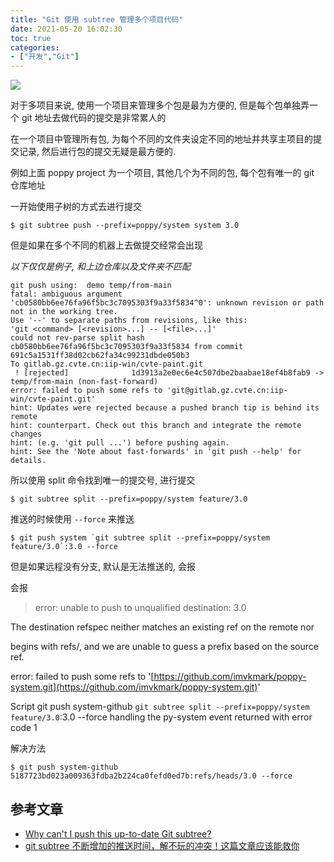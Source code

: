 ```yaml
---
title: "Git 使用 subtree 管理多个项目代码"
date: 2021-05-20 16:02:30
toc: true
categories:
- ["开发","Git"]
---
```


![](https://file.wulicode.com/yuque/202208/04/15/3448OMZadLMj.jpeg?x-oss-process=image/resize,h_278)

对于多项目来说, 使用一个项目来管理多个包是最为方便的, 但是每个包单独弄一个 git 地址去做代码的提交是非常累人的

在一个项目中管理所有包, 为每个不同的文件夹设定不同的地址并共享主项目的提交记录, 然后进行包的提交无疑是最方便的.

例如上面 poppy project 为一个项目, 其他几个为不同的包, 每个包有唯一的 git 仓库地址

一开始使用子树的方式去进行提交




```
$ git subtree push --prefix=poppy/system system 3.0
```

但是如果在多个不同的机器上去做提交经常会出现

_以下仅仅是例子, 和上边仓库以及文件夹不匹配_

```
git push using:  demo temp/from-main
fatal: ambiguous argument 'cb0580bb6ee76fa96f5bc3c7095303f9a33f5834^0': unknown revision or path not in the working tree.
Use '--' to separate paths from revisions, like this:
'git <command> [<revision>...] -- [<file>...]'
could not rev-parse split hash cb0580bb6ee76fa96f5bc3c7095303f9a33f5834 from commit 691c5a1531ff38d02cb62fa34c99231dbde050b3
To gitlab.gz.cvte.cn:iip-win/cvte-paint.git
 ! [rejected]              1d3913a2e0ec6e4c507dbe2baabae18ef4b8fab9 -> temp/from-main (non-fast-forward)
error: failed to push some refs to 'git@gitlab.gz.cvte.cn:iip-win/cvte-paint.git'
hint: Updates were rejected because a pushed branch tip is behind its remote
hint: counterpart. Check out this branch and integrate the remote changes
hint: (e.g. 'git pull ...') before pushing again.
hint: See the 'Note about fast-forwards' in 'git push --help' for details.
```

所以使用 split 命令找到唯一的提交号, 进行提交

```
$ git subtree split --prefix=poppy/system feature/3.0
```

推送的时候使用 `--force` 来推送

```
$ git push system `git subtree split --prefix=poppy/system feature/3.0`:3.0 --force
```

但是如果远程没有分支, 默认是无法推送的, 会报

会报

> error: unable to push to unqualified destination: 3.0

The destination refspec neither matches an existing ref on the remote nor

begins with refs/, and we are unable to guess a prefix based on the source ref.

error: failed to push some refs to '[https://github.com/imvkmark/poppy-system.git](https://github.com/imvkmark/poppy-system.git)'

Script git push system-github `git subtree split --prefix=poppy/system feature/3.0`:3.0 --force handling the py-system event returned with error code 1


解决方法

```
$ git push system-github 5187723bd023a009363fdba2b224ca0fefd0ed7b:refs/heads/3.0 --force
```


## 参考文章

- [Why can't I push this up-to-date Git subtree?](https://stackoverflow.com/questions/13756055/why-cant-i-push-this-up-to-date-git-subtree)
- [git subtree 不断增加的推送时间，解不玩的冲突！这篇文章应该能救你](https://blog.walterlv.com/post/performance-of-git-subtree.html)

